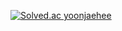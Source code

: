[![Solved.ac
yoonjaehee](http://mazassumnida.wtf/api/v2/generate_badge?boj=ytjh05)](https://solved.ac/ytjh05)
<!--
**yoonjaehee/yoonjaehee** is a ✨ _special_ ✨ repository because its `README.md` (this file) appears on your GitHub profile.
Here are some ideas to get you started:

- 🔭 I’m currently working on ...
- 🌱 I’m currently learning ...
- 👯 I’m looking to collaborate on ...
- 🤔 I’m looking for help with ...
- 💬 Ask me about ...
- 📫 How to reach me: ...
- 😄 Pronouns: ...
- ⚡ Fun fact: ...
-->
